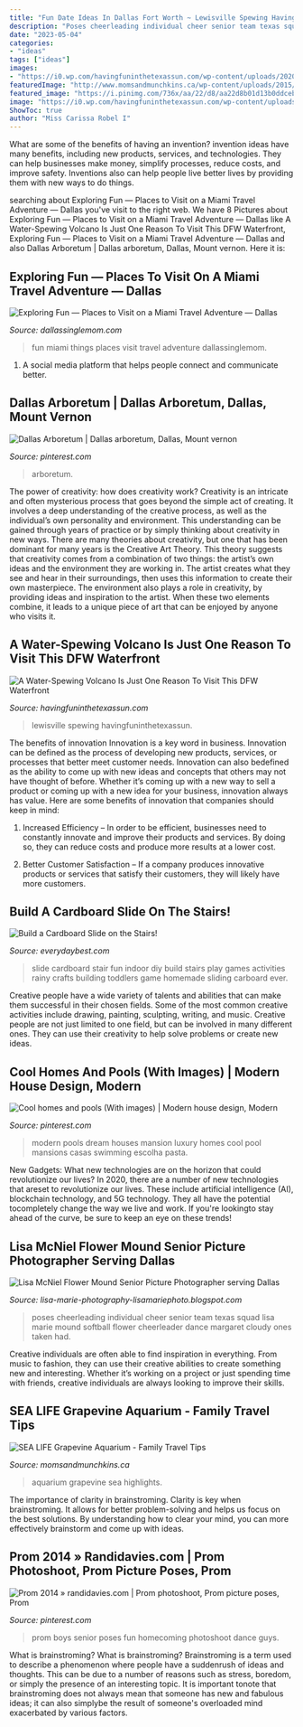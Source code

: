 ```yaml
---
title: "Fun Date Ideas In Dallas Fort Worth ~ Lewisville Spewing Havingfuninthetexassun"
description: "Poses cheerleading individual cheer senior team texas squad lisa marie mound softball flower cheerleader dance margaret cloudy ones taken had"
date: "2023-05-04"
categories:
- "ideas"
tags: ["ideas"]
images:
- "https://i0.wp.com/havingfuninthetexassun.com/wp-content/uploads/2020/07/img_1218.jpg?fit=1200%2C900&amp;ssl=1"
featuredImage: "http://www.momsandmunchkins.ca/wp-content/uploads/2015/09/sea-life-grapevine-aquarium-review.jpg"
featured_image: "https://i.pinimg.com/736x/aa/22/d8/aa22d8b01d13b0ddceb43d34fe5b3c25--dream-houses-swimming-pools.jpg"
image: "https://i0.wp.com/havingfuninthetexassun.com/wp-content/uploads/2020/07/img_1218.jpg?fit=1200%2C900&amp;ssl=1"
ShowToc: true
author: "Miss Carissa Robel I"
---
```



What are some of the benefits of having an invention?
invention ideas have many benefits, including new products, services, and technologies. They can help businesses make money, simplify processes, reduce costs, and improve safety. Inventions also can help people live better lives by providing them with new ways to do things.

	

		
searching about Exploring Fun — Places to Visit on a Miami Travel Adventure — Dallas you've visit to the right web. We have 8 Pictures about Exploring Fun — Places to Visit on a Miami Travel Adventure — Dallas like A Water-Spewing Volcano Is Just One Reason To Visit This DFW Waterfront, Exploring Fun — Places to Visit on a Miami Travel Adventure — Dallas and also Dallas Arboretum | Dallas arboretum, Dallas, Mount vernon. Here it is:
		
    
## Exploring Fun — Places To Visit On A Miami Travel Adventure — Dallas

<img loading=lazy src="https://dallassinglemom.com/wp-content/uploads/2014/06/MiamiSeaquarium-GoldenDome.jpg" onerror="this.onerror=null;this.src='https://tse3.mm.bing.net/th?id=OIP.Ux_OkJoZIp-2rC3xB-UdowHaFj&amp;pid=15.1';" alt="Exploring Fun — Places to Visit on a Miami Travel Adventure — Dallas">

_Source: dallassinglemom.com_

>fun miami things places visit travel adventure dallassinglemom. 

	

1. A social media platform that helps people connect and communicate better.

    
## Dallas Arboretum | Dallas Arboretum, Dallas, Mount Vernon

<img loading=lazy src="https://i.pinimg.com/originals/ad/ac/77/adac77beb1836d8903db98d7fbe7f22a.jpg" onerror="this.onerror=null;this.src='https://tse1.mm.bing.net/th?id=OIP.9CNM3_za2TDQV5XLC9tatwHaE7&amp;pid=15.1';" alt="Dallas Arboretum | Dallas arboretum, Dallas, Mount vernon">

_Source: pinterest.com_

>arboretum. 

	

The power of creativity: how does creativity work?
Creativity is an intricate and often mysterious process that goes beyond the simple act of creating. It involves a deep understanding of the creative process, as well as the individual’s own personality and environment. This understanding can be gained through years of practice or by simply thinking about creativity in new ways.
There are many theories about creativity, but one that has been dominant for many years is the Creative Art Theory. This theory suggests that creativity comes from a combination of two things: the artist’s own ideas and the environment they are working in. The artist creates what they see and hear in their surroundings, then uses this information to create their own masterpiece. The environment also plays a role in creativity, by providing ideas and inspiration to the artist. When these two elements combine, it leads to a unique piece of art that can be enjoyed by anyone who visits it.

    
## A Water-Spewing Volcano Is Just One Reason To Visit This DFW Waterfront

<img loading=lazy src="https://i0.wp.com/havingfuninthetexassun.com/wp-content/uploads/2020/07/img_1218.jpg?fit=1200%2C900&amp;ssl=1" onerror="this.onerror=null;this.src='https://tse3.mm.bing.net/th?id=OIP.T2Zf1YdSCOkpepwfYnMlrAHaFj&amp;pid=15.1';" alt="A Water-Spewing Volcano Is Just One Reason To Visit This DFW Waterfront">

_Source: havingfuninthetexassun.com_

>lewisville spewing havingfuninthetexassun. 

	

The benefits of innovation
Innovation is a key word in business. Innovation can be defined as the process of developing new products, services, or processes that better meet customer needs. Innovation can also bedefined as the ability to come up with new ideas and concepts that others may not have thought of before. Whether it’s coming up with a new way to sell a product or coming up with a new idea for your business, innovation always has value. Here are some benefits of innovation that companies should keep in mind: 
1) Increased Efficiency – In order to be efficient, businesses need to constantly innovate and improve their products and services. By doing so, they can reduce costs and produce more results at a lower cost. 

2) Better Customer Satisfaction – If a company produces innovative products or services that satisfy their customers, they will likely have more customers.

    
## Build A Cardboard Slide On The Stairs!

<img loading=lazy src="https://everydaybest.com/wp-content/uploads/2016/10/carboard-slide-736x1024.jpg" onerror="this.onerror=null;this.src='https://tse2.mm.bing.net/th?id=OIP.-L-AvmAfM_wSR70dlXPXdgHaKT&amp;pid=15.1';" alt="Build a Cardboard Slide on the Stairs!">

_Source: everydaybest.com_

>slide cardboard stair fun indoor diy build stairs play games activities rainy crafts building toddlers game homemade sliding carboard ever. 

	

Creative people have a wide variety of talents and abilities that can make them successful in their chosen fields. Some of the most common creative activities include drawing, painting, sculpting, writing, and music. Creative people are not just limited to one field, but can be involved in many different ones. They can use their creativity to help solve problems or create new ideas.

    
## Cool Homes And Pools (With Images) | Modern House Design, Modern

<img loading=lazy src="https://i.pinimg.com/736x/aa/22/d8/aa22d8b01d13b0ddceb43d34fe5b3c25--dream-houses-swimming-pools.jpg" onerror="this.onerror=null;this.src='https://tse3.mm.bing.net/th?id=OIP.myiqAvfl2yG2HMHmsIbOowHaHa&amp;pid=15.1';" alt="Cool homes and pools (With images) | Modern house design, Modern">

_Source: pinterest.com_

>modern pools dream houses mansion luxury homes cool pool mansions casas swimming escolha pasta. 

	

New Gadgets: What new technologies are on the horizon that could revolutionize our lives?
In 2020, there are a number of new technologies that areset to revolutionize our lives. These include artificial intelligence (AI), blockchain technology, and 5G technology. They all have the potential tocompletely change the way we live and work. If you're lookingto stay ahead of the curve, be sure to keep an eye on these trends!

    
## Lisa McNiel Flower Mound Senior Picture Photographer Serving Dallas

<img loading=lazy src="http://1.bp.blogspot.com/-SWrWi545lSU/VeYtZmJklQI/AAAAAAAAQko/nHSW0gF5qLU/s1600/2015-09-01_0013.jpg" onerror="this.onerror=null;this.src='https://tse3.mm.bing.net/th?id=OIP.wJKyIxeE0pmDS4e-EWXlvAHaLB&amp;pid=15.1';" alt="Lisa McNiel Flower Mound Senior Picture Photographer serving Dallas">

_Source: lisa-marie-photography-lisamariephoto.blogspot.com_

>poses cheerleading individual cheer senior team texas squad lisa marie mound softball flower cheerleader dance margaret cloudy ones taken had. 

	

Creative individuals are often able to find inspiration in everything. From music to fashion, they can use their creative abilities to create something new and interesting. Whether it’s working on a project or just spending time with friends, creative individuals are always looking to improve their skills.

    
## SEA LIFE Grapevine Aquarium - Family Travel Tips

<img loading=lazy src="http://www.momsandmunchkins.ca/wp-content/uploads/2015/09/sea-life-grapevine-aquarium-review.jpg" onerror="this.onerror=null;this.src='https://tse3.mm.bing.net/th?id=OIP.NBj9KcJZI-_moLb_Xhi-TAHaE7&amp;pid=15.1';" alt="SEA LIFE Grapevine Aquarium - Family Travel Tips">

_Source: momsandmunchkins.ca_

>aquarium grapevine sea highlights. 

	

The importance of clarity in brainstroming.
Clarity is key when brainstroming. It allows for better problem-solving and helps us focus on the best solutions. By understanding how to clear your mind, you can more effectively brainstorm and come up with ideas.

    
## Prom 2014 » Randidavies.com | Prom Photoshoot, Prom Picture Poses, Prom

<img loading=lazy src="https://i.pinimg.com/originals/89/27/42/8927423f30501358e726292dc9d0ed54.jpg" onerror="this.onerror=null;this.src='https://tse3.mm.bing.net/th?id=OIP.vp8ea14i8E9GCZNL1v6B5QHaKX&amp;pid=15.1';" alt="Prom 2014 » randidavies.com | Prom photoshoot, Prom picture poses, Prom">

_Source: pinterest.com_

>prom boys senior poses fun homecoming photoshoot dance guys. 

	

What is brainstroming?
What is brainstroming? Brainstroming is a term used to describe a phenomenon where people have a suddenrush of ideas and thoughts. This can be due to a number of reasons such as stress, boredom, or simply the presence of an interesting topic. It is important tonote that brainstroming does not always mean that someone has new and fabulous ideas; it can also simplybe the result of someone's overloaded mind exacerbated by various factors.

